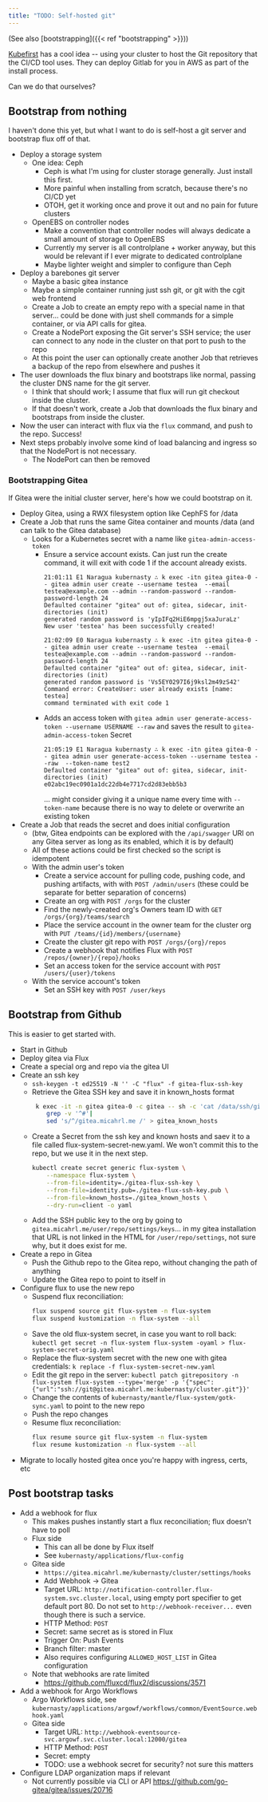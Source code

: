 ```yaml
---
title: "TODO: Self-hosted git"
---
```


(See also [bootstrapping]({{< ref "bootstrapping" >}}))

[Kubefirst](https://kubefirst.io/) has a cool idea --
using your cluster to host the Git repository that the CI/CD tool uses.
They can deploy Gitlab for you in AWS as part of the install process.

Can we do that ourselves?

## Bootstrap from nothing

I haven't done this yet, but what I want to do is self-host a git server and bootstrap flux off of that.

* Deploy a storage system
  * One idea: Ceph
    * Ceph is what I'm using for cluster storage generally. Just install this first.
    * More painful when installing from scratch, because there's no CI/CD yet
    * OTOH, get it working once and prove it out and no pain for future clusters
  * OpenEBS on controller nodes
    * Make a convention that controller nodes will always dedicate a small amount of storage to OpenEBS
    * Currently my server is all controlplane + worker anyway, but this would be relevant if I ever migrate to dedicated controlplane
    * Maybe lighter weight and simpler to configure than Ceph
* Deploy a barebones git server
  * Maybe a basic gitea instance
  * Maybe a simple container running just ssh git, or git with the cgit web frontend
  * Create a Job to create an empty repo with a special name in that server...
    could be done with just shell commands for a simple container,
    or via API calls for gitea.
  * Create a NodePort exposing the Git server's SSH service;
    the user can connect to any node in the cluster on that port to push to the repo
  * At this point the user can optionally create another Job that retrieves a backup of the repo from elsewhere and pushes it
* The user downloads the flux binary and bootstraps like normal, passing the cluster DNS name for the git server.
  * I think that should work; I assume that flux will run git checkout inside the cluster.
  * If that doesn't work, create a Job that downloads the flux binary and bootstraps from inside the cluster.
* Now the user can interact with flux via the `flux` command, and push to the repo. Success!
* Next steps probably involve some kind of load balancing and ingress so that the NodePort is not necessary.
  * The NodePort can then be removed

### Bootstrapping Gitea

If Gitea were the initial cluster server, here's how we could bootstrap on it.

* Deploy Gitea, using a RWX filesystem option like CephFS for /data
* Create a Job that runs the same Gitea container and mounts /data (and can talk to the Gitea database)
  * Looks for a Kubernetes secret with a name like `gitea-admin-access-token`
    * Ensure a service account exists.
      Can just run the create command, it will exit with code 1 if the account already exists.
      ```text
      21:01:11 E1 Naragua kubernasty ∴ k exec -itn gitea gitea-0 -- gitea admin user create --username testea  --email testea@example.com --admin --random-password --random-password-length 24
      Defaulted container "gitea" out of: gitea, sidecar, init-directories (init)
      generated random password is 'yIpIFq2HiE6mpgj5xaJuraLz'
      New user 'testea' has been successfully created!

      21:02:09 E0 Naragua kubernasty ∴ k exec -itn gitea gitea-0 -- gitea admin user create --username testea  --email testea@example.com --admin --random-password --random-password-length 24
      Defaulted container "gitea" out of: gitea, sidecar, init-directories (init)
      generated random password is 'Vs5EY0297I6j9ksl2m49zS42'
      Command error: CreateUser: user already exists [name: testea]
      command terminated with exit code 1
      ```
    * Adds an access token with `gitea admin user generate-access-token --username USERNAME --raw`
      and saves the result to `gitea-admin-access-token` Secret
      ```text
      21:05:19 E1 Naragua kubernasty ∴ k exec -itn gitea gitea-0 -- gitea admin user generate-access-token --username testea --raw  --token-name test2
      Defaulted container "gitea" out of: gitea, sidecar, init-directories (init)
      e02abc19ec0901a1dc22db4e7717cd2d83ebb5b3
      ```
      ... might consider giving it a unique name every time with `--token-name` because there is no way to delete or overwrite an existing token
* Create a Job that reads the secret and does initial configuration
  * (btw, Gitea endpoints can be explored with the `/api/swagger` URI on any Gitea server as long as its enabled, which it is by default)
  * All of these actions could be first checked so the script is idempotent
  * With the admin user's token
    * Create a service account for pulling code, pushing code, and pushing artifacts, with with `POST /admin/users`
      (these could be separate for better separation of concerns)
    * Create an org with `POST /orgs` for the cluster
    * Find the newly-created org's Owners team ID with `GET /orgs/{org}/teams/search`
    * Place the service account in the owner team for the cluster org with `PUT /teams/{id}/members/{username}`
    * Create the cluster git repo with `POST /orgs/{org}/repos`
    * Create a webhook that notifies Flux with `POST /repos/{owner}/{repo}/hooks`
    * Set an access token for the service account with `POST /users/{user}/tokens`
  * With the service account's token
    * Set an SSH key with `POST /user/keys`

## Bootstrap from Github

This is easier to get started with.

* Start in Github
* Deploy gitea via Flux
* Create a special org and repo via the gitea UI
* Create an ssh key
  * `ssh-keygen -t ed25519 -N '' -C "flux" -f gitea-flux-ssh-key`
  * Retrieve the Gitea SSH key and save it in known_hosts format
    ```sh
     k exec -it -n gitea gitea-0 -c gitea -- sh -c 'cat /data/ssh/gitea.ed25519.pub' |
        grep -v '^#'|
        sed 's/^/gitea.micahrl.me /' > gitea_known_hosts
    ```
  * Create a Secret from the ssh key and known hosts and saev it to a file called flux-system-secret-new.yaml.
    We won't commit this to the repo, but we use it in the next step.
    ```sh
    kubectl create secret generic flux-system \
        --namespace flux-system \
        --from-file=identity=./gitea-flux-ssh-key \
        --from-file=identity.pub=./gitea-flux-ssh-key.pub \
        --from-file=known_hosts=./gitea_known_hosts \
        --dry-run=client -o yaml
    ```
  * Add the SSH public key to the org by going to `gitea.micahrl.me/user/repo/settings/keys`...
    in my gitea installation that URL is not linked in the HTML for `/user/repo/settings`,
    not sure why, but it does exist for me.
* Create a repo in Gitea
  * Push the Github repo to the Gitea repo, without changing the path of anything
  * Update the Gitea repo to point to itself in
* Configure flux to use the new repo
  * Suspend flux reconciliation:
    ```sh
    flux suspend source git flux-system -n flux-system
    flux suspend kustomization -n flux-system --all
    ```
  * Save the old flux-system secret, in case you want to roll back:
    `kubectl get secret -n flux-system flux-system -oyaml > flux-system-secret-orig.yaml`
  * Replace the flux-system secret with the new one with gitea credentials:
    `k replace -f flux-system-secret-new.yaml`
  * Edit the git repo in the server:
    `kubectl patch gitrepository -n flux-system flux-system --type='merge' -p '{"spec":{"url":"ssh://git@gitea.micahrl.me:kubernasty/cluster.git"}}'`
  * Change the contents of `kubernasty/mantle/flux-system/gotk-sync.yaml` to point to the new repo
  * Push the repo changes
  * Resume flux reconciliation:
    ```sh
    flux resume source git flux-system -n flux-system
    flux resume kustomization -n flux-system --all
    ```
* Migrate to locally hosted gitea once you're happy with ingress, certs, etc

## Post bootstrap tasks

* Add a webhook for flux
  * This makes pushes instantly start a flux reconciliation; flux doesn't have to poll
  * Flux side
    * This can all be done by Flux itself
    * See `kubernasty/applications/flux-config`
  * Gitea side
    * `https://gitea.micahrl.me/kubernasty/cluster/settings/hooks`
    * Add Webhook -> Gitea
    * Target URL: `http://notification-controller.flux-system.svc.cluster.local`,
      using empty port specifier to get default port 80.
      Do not set to `http://webhook-receiver...` even though there is such a service.
    * HTTP Method: `POST`
    * Secret: same secret as is stored in Flux
    * Trigger On: Push Events
    * Branch filter: master
    * Also requires configuring `ALLOWED_HOST_LIST` in Gitea configuration
  * Note that webhooks are rate limited
    * <https://github.com/fluxcd/flux2/discussions/3571>
* Add a webhook for Argo Workflows
  * Argo Workflows side, see `kubernasty/applications/argowf/workflows/common/EventSource.webhook.yaml`
  * Gitea side
    * Target URL: `http://webhook-eventsource-svc.argowf.svc.cluster.local:12000/gitea`
    * HTTP Method: `POST`
    * Secret: empty
    * TODO: use a webhook secret for security? not sure this matters
* Configure LDAP organization maps if relevant
  * Not currently possible via CLI or API
    <https://github.com/go-gitea/gitea/issues/20716>
